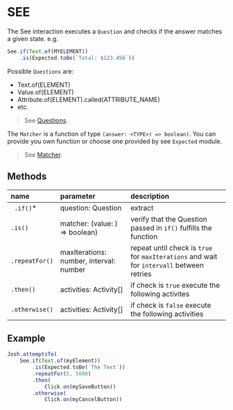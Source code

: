 # SEE

The See interaction executes a `Question` and checks if the answer matches a given state. 
e.g.
```typescript
See.if(Text.of(MYELEMENT))
    .is(Expected.toBe(`Total: $123.456`))
```
Possible `Questions` are:
- Text.of(ELEMENT)
- Value.of(ELEMENT)
- Attribute.of(ELEMENT).called(ATTRIBUTE_NAME)
- etc. 

> See [Questions](../../questions/QUESTIONS.md).

The `Matcher` is a function of type `(answer: <TYPE>) => boolean)`.
You can provide you own function or choose one provided by see `Expected` module.

> See [Matcher](../../matcher/MATCHER.md).

## Methods

| name             | parameter                                | description                                                                               |
| :---             | :---                                     | :---                                                                                      |
| ` .if()`*        | question: Question                       | extract                                                                                   |
| ` .is() `        | matcher: (value: <GENERIC>) => boolean)  | verify that the Question passed in `if()` fulfills the function                           |
| ` .repeatFor() ` | maxIterations: number,  interval: number | repeat until check is `true` for `maxIterations` and wait for `intervall` between retries |
| ` .then() `      | activities: Activity[]                   | if check is `true` execute the following activites                                        |
| ` .otherwise() ` | activities: Activity[]                   | if check is `false` execute the following activities                                      |

## Example

```typescript
Josh.attemptsTo(
    See.if(Text.of(myElement))
        .is(Expected.toBe(`The Text`))
        .repeatFor(5, 5000)
        .then(
            Click.on(mySaveButton))
        .otherwise(
            Click.on(myCancelButton))
```